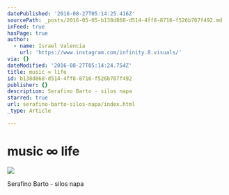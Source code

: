 ```yaml
---
datePublished: '2016-08-27T05:14:25.416Z'
sourcePath: _posts/2016-05-05-b138d868-d514-4ff8-8716-f526b707f492.md
inFeed: true
hasPage: true
author:
  - name: Israel Valencia
    url: 'https://www.instagram.com/infinity.8.visuals/'
via: {}
dateModified: '2016-08-27T05:14:24.754Z'
title: music ∞ life
id: b138d868-d514-4ff8-8716-f526b707f492
publisher: {}
description: Serafino Barto - silos napa
starred: true
url: serafino-barto-silos-napa/index.html
_type: Article

---
```

# music ∞ life
![](https://s3-us-west-2.amazonaws.com/the-grid-img/p/067cca48a48a6847bf3bb09cb75e84abbcd029fa.jpg)

Serafino Barto - silos napa